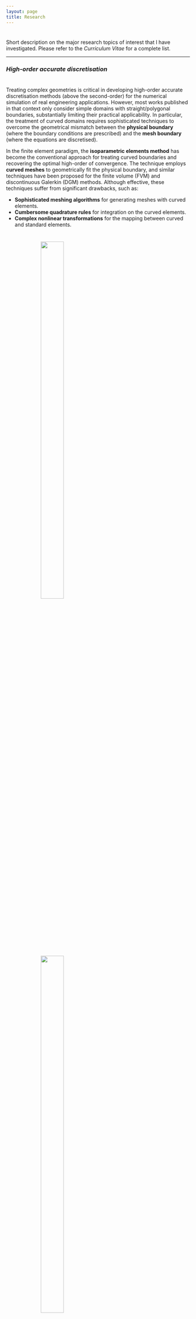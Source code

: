 ```yaml
---
layout: page
title: Research
---
```


<p style="margin-bottom:1cm;"></p>

<div class="message">
  Short description on the major research topics of interest that I have investigated. Please refer to the <i>Curriculum Vitae</i> for a complete list.
</div>

---

### _High-order accurate discretisation_

<p style="margin-bottom:1cm;"></p>

Treating complex geometries is critical in developing high-order accurate discretisation methods (above the second-order) for the numerical simulation of real engineering applications. However, most works published in that context only consider simple domains with straight/polygonal boundaries, substantially limiting their practical applicability. In particular, the treatment of curved domains requires sophisticated techniques to overcome the geometrical mismatch between the **physical boundary** (where the boundary conditions are prescribed) and the **mesh boundary** (where the equations are discretised).

In the finite element paradigm, the **isoparametric elements method** has become the conventional approach for treating curved boundaries and recovering the optimal high-order of convergence. The technique employs **curved meshes** to geometrically fit the physical boundary, and similar techniques have been proposed for the finite volume (FVM) and discontinuous Galerkin (DGM) methods. Although effective, these techniques suffer from significant drawbacks, such as:

- **Sophisticated meshing algorithms** for generating meshes with curved elements.
- **Cumbersome quadrature rules** for integration on the curved elements.
- **Complex nonlinear transformations** for the mapping between curved and standard elements.

<p style="margin-bottom:1cm;"></p>

<div class="row">
  <div class="column" style="width:50%; text-align:center;">
    <img style="width:50%; display:block; margin-left:auto; margin-right:auto;" src="{{ 'public/curved_mesh.png' | relative_url }}">
  </div>
  <div class="column" style="width:50%; text-align:center;">
    <img style="width:50%; display:block; margin-left:auto; margin-right:auto;" src="{{ 'public/polygonal_mesh.png' | relative_url }}">
  </div>
</div>
<div class="row">
  <div class="column" style="width:50%; text-align:center;">
    Curved mesh element.
  </div>
  <div class="column" style="width:50%; text-align:center;">
    Linear piecewise mesh element.
  </div>
</div>

<p style="margin-bottom:1cm;"></p>

In [[Costa et al., 2018](https://doi.org/10.1016/j.apm.2017.10.016); [Costa et al., 2019](https://doi.org/10.1002/nme.5953)], a novel approach is proposed, the **reconstruction for off-site data (ROD) method**, to recover the high-order of convergence for arbitrary curved boundaries while overcoming such limitations. The ROD method transfers the prescribed boundary conditions from the physical boundary to the mesh boundary through specific constrained polynomial reconstructions, while the problem unknowns are defined on the mesh and the discretisation is performed on linear piecewise elements solely, thus requiring:

- **Conventional meshing algorithms** for generating meshes with linear piecewise elements.
- **Simple quadrature rules** for integration on the linear piecewise elements.

The technique was developed in the FVM paradigm for the 2D convection-diffusion problem with **general boundary conditions**, effectively achieving the sixth-order of convergence on unstructured meshes. The proposed approach has received significant attention from the scientific community for its **simplicity**, **efficiency**, and **generality** in handling any boundary condition, and the extension to the FDM and DGM has already been successfully accomplished [[Fernández-Fidalgo et al., 2020](https://doi.org/10.1016/j.cma.2019.112782); [Clain et al., 2021](https://doi.org/10.1016/j.jcp.2021.110217); [Santos et al., 2024](https://doi.org/10.1007/s10915-024-02613-2)].

<p style="margin-bottom:1cm;"></p>

<div class="row">
  <div class="column" style="width:50%; text-align:center;">
    <img style="width:50%; display:block; margin-left:auto; margin-right:auto;" src="{{ 'public/curved_domain.png' | relative_url }}">
  </div>
  <div class="column" style="width:50%; text-align:center;">
    <img style="width:50%; display:block; margin-left:auto; margin-right:auto;" src="{{ 'public/unstructured_mesh.png' | relative_url }}">
  </div>
</div>
<div class="row">
  <div class="column" style="width:50%; text-align:center;">
    Curved domain.
  </div>
  <div class="column" style="width:50%; text-align:center;">
    Unstructured mesh.
  </div>
</div>

